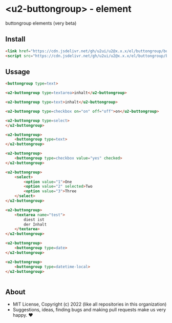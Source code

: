 # &lt;u2-buttongroup&gt; - element
buttongroup elements (very beta)

## Install

```html
<link href="https://cdn.jsdelivr.net/gh/u2ui/u2@x.x.x/el/buttongroup/buttongroup.min.css" rel=stylesheet>
<script src="https://cdn.jsdelivr.net/gh/u2ui/u2@x.x.x/el/buttongroup/buttongroup.min.js" type=module async></script>
```

## Ussage

```html
<buttongroup type=text>

<u2-buttongroup type=textarea>inhalt</u2-buttongroup>

<u2-buttongroup type=text>inhalt</u2-buttongroup>

<u2-buttongroup type=checkbox on="on" off="off">on</u2-buttongroup>

<u2-buttongroup type=select>
</u2-buttongroup>

<u2-buttongroup>
    <buttongroup type=text>
</u2-buttongroup>

<u2-buttongroup>
    <buttongroup type=checkbox value="yes" checked>
</u2-buttongroup>

<u2-buttongroup>
    <select>
        <option value="1">One
        <option value="2" selected>Two
        <option value="3">Three
    </select>
</u2-buttongroup>

<u2-buttongroup>
    <textarea name="test">
        diest ist
        der Inhalt
    </textarea>
</u2-buttongroup>

<u2-buttongroup>
    <buttongroup type=date>
</u2-buttongroup>

<u2-buttongroup>
    <buttongroup type=datetime-local>
</u2-buttongroup>
```

```css

```

## About

- MIT License, Copyright (c) 2022 <u2> (like all repositories in this organization) <br>
- Suggestions, ideas, finding bugs and making pull requests make us very happy. ♥

